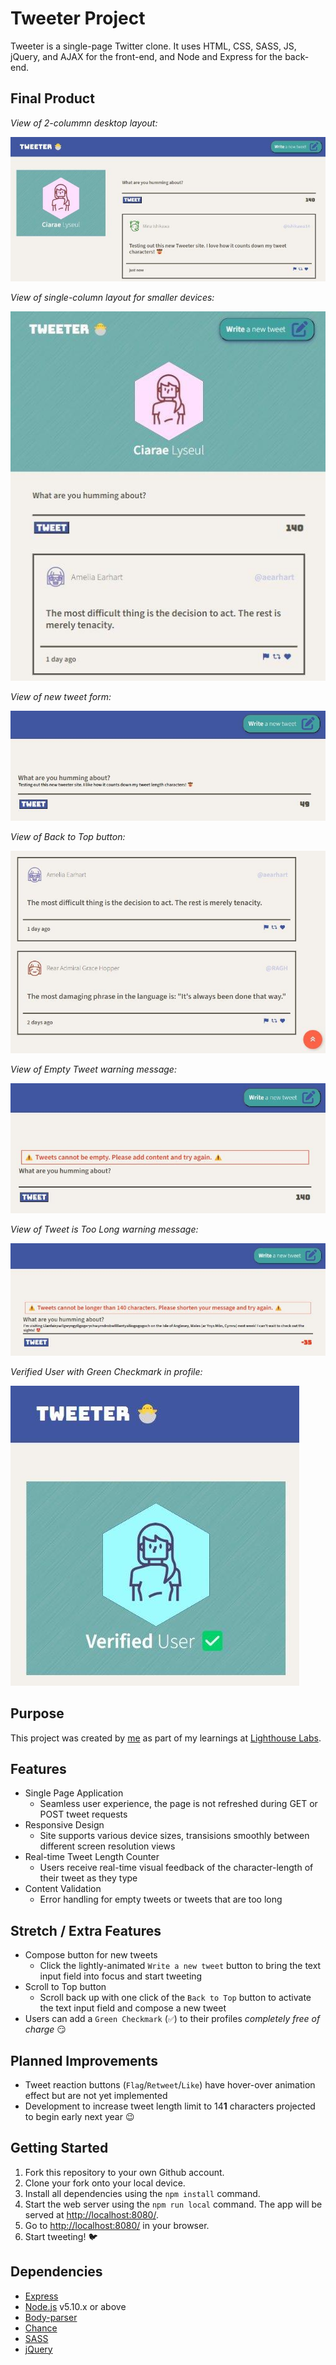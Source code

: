 # Tweeter Project

Tweeter is a single-page Twitter clone. It uses HTML, CSS, SASS, JS, jQuery, and AJAX for the front-end, and Node and Express for the back-end.

## Final Product

*View of 2-colummn desktop layout:*

!["Screenshot of 2-columm desktop layout"](/docs/2-column-layout.jpg)

*View of single-column layout for smaller devices:*

!["Screenshot of single-column layout"](/docs/single-column-layout.jpg)

*View of new tweet form:*

!["Screenshot of new tweet form"](/docs/new-tweet.jpg)

*View of Back to Top button:*

!["Screenshot of Back to Top button"](/docs/back-to-top-button.jpg)

*View of Empty Tweet warning message:*

!["Screenshot of Empty Tweet warning message"](/docs/empty-tweet-warning.jpg)

*View of Tweet is Too Long warning message:*

!["Screenshot of Tweet is Too Long warning message"](/docs/too-long-tweet-warning.jpg)

*Verified User with Green Checkmark in profile:*

!["Screenshot of Verified User with Green Checkmark in profile"](/docs/verified-user.jpg)

## Purpose

This project was created by [me](https://github.com/karvok) as part of my learnings at [Lighthouse Labs](https://www.lighthouselabs.ca/en/web-development-flex-program).

## Features

- Single Page Application
  - Seamless user experience, the page is not refreshed during GET or POST tweet requests
- Responsive Design
  - Site supports various device sizes, transisions smoothly between different screen resolution views
- Real-time Tweet Length Counter
  - Users receive real-time visual feedback of the character-length of their tweet as they type
- Content Validation
  - Error handling for empty tweets or tweets that are too long

## Stretch / Extra Features

- Compose button for new tweets
  - Click the lightly-animated `Write a new tweet` button to bring the text input field into focus and start tweeting
- Scroll to Top button
  - Scroll back up with one click of the `Back to Top` button to activate the text input field and compose a new tweet
- Users can add a `Green Checkmark` (`✅`) to their profiles *completely free of charge* 😏

## Planned Improvements
- Tweet reaction buttons (`Flag`/`Retweet`/`Like`) have hover-over animation effect but are not yet implemented
- Development to increase tweet length limit to 14**1** characters projected to begin early next year 😉

## Getting Started

1. Fork this repository to your own Github account.
2. Clone your fork onto your local device.
3. Install all dependencies using the `npm install` command.
3. Start the web server using the `npm run local` command. The app will be served at <http://localhost:8080/>.
4. Go to <http://localhost:8080/> in your browser.
5. Start tweeting! 🐦

## Dependencies

- [Express](https://expressjs.com)
- [Node.js](https://nodejs.org) v5.10.x or above
- [Body-parser](https://www.npmjs.com/package/body-parser)
- [Chance](https://www.npmjs.com/package/chance)
- [SASS](https://www.npmjs.com/package/sass)
- [jQuery](https://jquery.com/)
